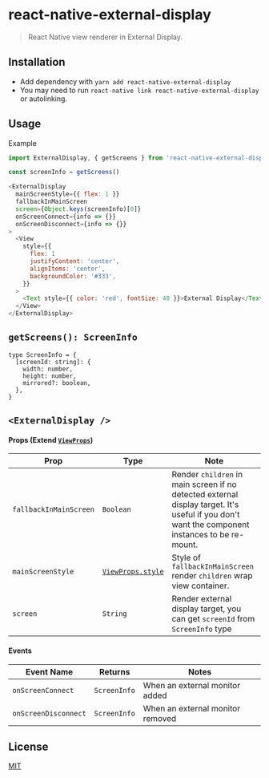 # react-native-external-display

> React Native view renderer in External Display.

## Installation

- Add dependency with `yarn add react-native-external-display`
- You may need to run `react-native link react-native-external-display` or autolinking.

## Usage

Example

```js
import ExternalDisplay, { getScreens } from 'react-native-external-display'

const screenInfo = getScreens()

<ExternalDisplay
  mainScreenStyle={{ flex: 1 }}
  fallbackInMainScreen
  screen={Object.keys(screenInfo)[0]}
  onScreenConnect={info => {}}
  onScreenDisconnect={info => {}}
>
  <View
    style={{
      flex: 1
      justifyContent: 'center',
      alignItems: 'center',
      backgroundColor: '#333',
    }}
  >
    <Text style={{ color: 'red', fontSize: 40 }}>External Display</Text>
  </View>
</ExternalDisplay>
```

## `getScreens(): ScreenInfo`

```flow
type ScreenInfo = {
  [screenId: string]: {
    width: number,
    height: number,
    mirrored?: boolean,
  },
}
```

## `<ExternalDisplay />`

#### Props (Extend [`ViewProps`](https://reactnative.dev/docs/view#props))

| Prop                   | Type                                                                     | Note                                                                                                                                           |
| ---------------------- | ------------------------------------------------------------------------ | ---------------------------------------------------------------------------------------------------------------------------------------------- |
| `fallbackInMainScreen` | `Boolean`                                                                | Render `children` in main screen if no detected external display target. It's useful if you don't want the component instances to be re-mount. |
| `mainScreenStyle`      | [`ViewProps.style`](https://reactnative.dev/docs/view-style-props#props) | Style of `fallbackInMainScreen` render `children` wrap view container.                                                                         |
| `screen`               | `String`                                                                 | Render external display target, you can get `screenId` from `ScreenInfo` type                                                                  |

#### Events

| Event Name           | Returns      | Notes                            |
| -------------------- | ------------ | -------------------------------- |
| `onScreenConnect`    | `ScreenInfo` | When an external monitor added   |
| `onScreenDisconnect` | `ScreenInfo` | When an external monitor removed |

## License

[MIT](https://github.com/mybigday/react-native-external-display/blob/master/LICENSE.md)
